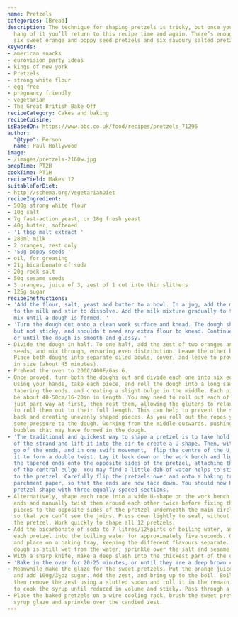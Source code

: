 ```yaml
---
name: Pretzels
categories: [Bread]
description: The technique for shaping pretzels is tricky, but once you’ve got the
  hang of it you’ll return to this recipe time and again. There’s enough dough for
  six sweet orange and poppy seed pretzels and six savoury salted pretzels.
keywords:
- american snacks
- eurovision party ideas
- kings of new york
- Pretzels
- strong white flour
- egg free
- pregnancy friendly
- vegetarian
- The Great British Bake Off
recipeCategory: Cakes and baking
recipeCuisine: 
isBasedOn: https://www.bbc.co.uk/food/recipes/pretzels_71296
author:
  "@type": Person
  name: Paul Hollywood
image:
- /images/pretzels-2160w.jpg
prepTime: PT2H
cookTime: PT1H
recipeYield: Makes 12
suitableForDiet:
- http://schema.org/VegetarianDiet
recipeIngredient:
- 500g strong white flour
- 10g salt
- 7g fast-action yeast, or 18g fresh yeast
- 40g butter, softened
- '1 tbsp malt extract '
- 280ml milk
- 2 oranges, zest only
- '50g poppy seeds '
- oil, for greasing
- 21g bicarbonate of soda
- 20g rock salt
- 50g sesame seeds
- 3 oranges, juice of 3, zest of 1 cut into thin slithers
- 125g sugar
recipeInstructions:
- 'Add the flour, salt, yeast and butter to a bowl. In a jug, add the malt extract
  to the milk and stir to dissolve. Add the milk mixture gradually to the flour and
  mix until a dough is formed. '
- 'Turn the dough out onto a clean work surface and knead. The dough should be stiff
  but not sticky, and shouldn’t need any extra flour to knead. Continue for 10 minutes,
  or until the dough is smooth and glossy. '
- Divide the dough in half. To one half, add the zest of two oranges and the poppy
  seeds, and mix through, ensuring even distribution. Leave the other half plain.
  Place both doughs into separate oiled bowls, cover, and leave to prove until doubled
  in size (about 45 minutes).
- Preheat the oven to 200C/400F/Gas 6.
- Once proved, turn both the doughs out and divide each one into six equal pieces.
  Using your hands, take each piece, and roll the dough into a long sausage shape,
  tapering the ends, and creating a slight bulge in the middle. Each piece should
  be about 40-50cm/16-20in in length. You may need to roll out each of the strands
  just part way at first, then rest them, allowing the glutens to relax, before continuing
  to roll them out to their full length. This can help to prevent the strands springing
  back and creating unevenly shaped pieces. As you roll out the ropes you should apply
  some pressure to the dough, working from the middle outwards, pushing out any air
  bubbles that may have formed in the dough.
- 'The traditional and quickest way to shape a pretzel is to take hold of each end
  of the strand and lift it into the air to create a U-shape. Then, without letting
  go of the ends, and in one swift movement,  flip the centre of the U, propelling
  it to form a double twist. Lay it back down on the work bench and lightly press
  the tapered ends onto the opposite sides of the pretzel, attaching them either side
  of the central bulge. You may find a little dab of water helps to stick the ends
  to the pretzel. Carefully flip the pretzels over and onto a baking tray lined with
  parchment paper, so that the ends are now face down. You should now have a classic
  pretzel shape with three equally spaced sections. '
- Alternatively, shape each rope into a wide U-shape on the work bench. Take the two
  ends and manually twist them around each other twice before fixing the tapered end
  pieces to the opposite sides of the pretzel underneath the main circle of the pretzel
  so that you can’t see the joins. Press down lightly to seal, without misshaping
  the pretzel. Work quickly to shape all 12 pretzels.
- Add the bicarbonate of soda to 7 litres/12½pints of boiling water, and gently drop
  each pretzel into the boiling water for approximately five seconds. Gently remove
  and place on a baking tray, keeping the different flavours separate. While the plain
  dough is still wet from the water, sprinkle over the salt and sesame seeds.
- With a sharp knife, make a deep slash into the thickest part of the dough.
- 'Bake in the oven for 20-25 minutes, or until they are a deep brown colour. '
- Meanwhile make the glaze for the sweet pretzels. Put the orange juice into a saucepan
  and add 100g/3½oz sugar. Add the zest, and bring up to the boil. Boil for one minute,
  then remove the zest using a slotted spoon and roll it in the remaining sugar. Continue
  to cook the syrup until reduced in volume and sticky. Pass through a fine sieve.
- Place the baked pretzels on a wire cooling rack, brush the sweet pretzels with the
  syrup glaze and sprinkle over the candied zest.
---
```

